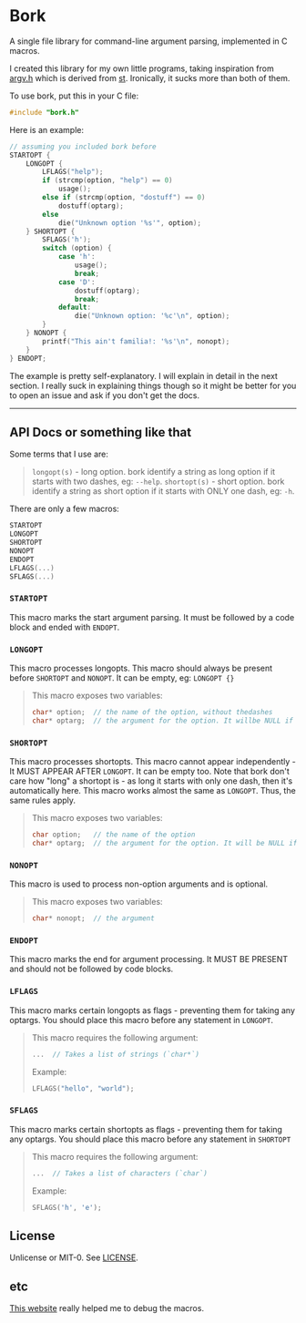 # Bork
A single file library for command-line argument parsing, implemented in C macros.

I created this library for my own little programs, taking inspiration from [argv.h](https://github.com/tommalt/argv) which is derived from [st](https://st.suckless.org/). Ironically, it sucks more than both of them.

To use bork, put this in your C file:
```c
#include "bork.h"
```

Here is an example:
```c
// assuming you included bork before
STARTOPT {
    LONGOPT {
        LFLAGS("help");
        if (strcmp(option, "help") == 0) 
            usage();
        else if (strcmp(option, "dostuff") == 0)
            dostuff(optarg);
        else
            die("Unknown option '%s'", option);
    } SHORTOPT {
        SFLAGS('h');
        switch (option) {
            case 'h':
                usage();
                break;
            case 'D':
                dostuff(optarg);
                break;
            default:
                die("Unknown option: '%c'\n", option);
        }
    } NONOPT {
        printf("This ain't familia!: '%s'\n", nonopt);
    }
} ENDOPT;
```
The example is pretty self-explanatory. I will explain in detail in the next section.
I really suck in explaining things though so it might be better for you to open an issue and ask if you don't get the docs.

---

## API Docs or something like that
Some terms that I use are:
> `longopt(s)` - long option. bork identify a string as long  option if it starts with two dashes, eg: `--help`.
> `shortopt(s)` - short option. bork identify a string as short option if it starts with ONLY one dash, eg: `-h`.

There are only a few macros:
```c
STARTOPT
LONGOPT
SHORTOPT
NONOPT
ENDOPT
LFLAGS(...)
SFLAGS(...)
```


### `STARTOPT`
This macro marks the start argument parsing. It must be followed by a code block and ended with `ENDOPT`.


### `LONGOPT`
This macro processes longopts.
This macro should always be present before `SHORTOPT` and `NONOPT`. It can be empty, eg: `LONGOPT {}`
> This macro exposes two variables:
> ```c
> char* option;  // the name of the option, without thedashes
> char* optarg;  // the argument for the option. It willbe NULL if option is a flag.
> ```


### `SHORTOPT`
This macro processes shortopts.
This macro cannot appear independently - It MUST APPEAR AFTER `LONGOPT`. It can be empty too.
Note that bork don't care how "long" a shortopt is - as long it starts with only one dash, then it's automatically here.
This macro works almost the same as `LONGOPT`. Thus, the same rules apply.
> This macro exposes two variables:
> ```c
> char option;   // the name of the option
> char* optarg;  // the argument for the option. It will be NULL if option is a flag.
> ```


### `NONOPT`
This macro is used to process non-option arguments and is optional.
> This macro exposes two variables:
> ```c
> char* nonopt;  // the argument
> ```


### `ENDOPT`
This macro marks the end for argument processing. It MUST BE PRESENT and should not be followed by code blocks.


### `LFLAGS`
This macro marks certain longopts as flags - preventing them for taking any optargs.
You should place this macro before any statement in `LONGOPT`.
> This macro requires the following argument:
> ```c
> ...  // Takes a list of strings (`char*`)
> ```
> Example:
> ```c
> LFLAGS("hello", "world");
> ```


### `SFLAGS`
This macro marks certain shortopts as flags - preventing them for taking any optargs.
You should place this macro before any statement in `SHORTOPT`
> This macro requires the following argument:
> ```c
> ...  // Takes a list of characters (`char`)
> ```
> Example:
> ```c
> SFLAGS('h', 'e');
> ```

## License
Unlicense or MIT-0. See [LICENSE](LICENSE).

## etc
[This website](https://wandbox.org/permlink/tFUsKMIXaQj8hhte) really helped me to debug the macros.